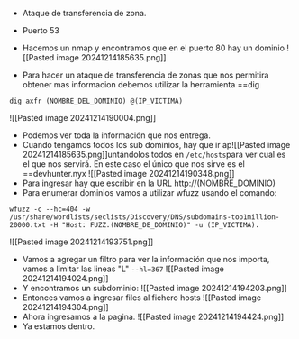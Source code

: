 - Ataque de transferencia de zona.
- Puerto 53

- Hacemos un nmap y encontramos que en el puerto 80 hay un dominio
![[Pasted image 20241214185635.png]]
- Para hacer un ataque de transferencia de zonas que nos permitira obtener mas informacion debemos utilizar la herramienta ==dig

```
dig axfr (NOMBRE_DEL_DOMINIO) @(IP_VICTIMA)
```
![[Pasted image 20241214190004.png]]
- Podemos ver toda la información que nos entrega.
- Cuando tengamos todos los sub dominios, hay que ir ap![[Pasted image 20241214185635.png]]untándolos todos en `/etc/hosts`para ver cual es el que nos servirá. En este caso el único que nos sirve es el ==devhunter.nyx
![[Pasted image 20241214190348.png]]
- Para ingresar hay que escribir en la URL http://(NOMBRE_DOMINIO)
- Para enumerar dominios vamos a utilizar wfuzz usando el comando:
```
wfuzz -c --hc=404 -w /usr/share/wordlists/seclists/Discovery/DNS/subdomains-top1million-20000.txt -H "Host: FUZZ.(NOMBRE_DE_DOMINIO)" -u (IP_VICTIMA).
```
![[Pasted image 20241214193751.png]]
- Vamos a agregar un filtro para ver la información que nos importa, vamos a limitar las lineas "L"
`--hl=367`
![[Pasted image 20241214194024.png]]
- Y encontramos un subdominio:
![[Pasted image 20241214194203.png]]
- Entonces vamos a ingresar files al fichero hosts
![[Pasted image 20241214194304.png]]
- Ahora ingresamos a la pagina.
![[Pasted image 20241214194424.png]]
- Ya estamos dentro.